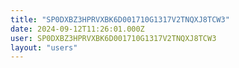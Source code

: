 ```yaml
---
title: "SP0DXBZ3HPRVXBK6D001710G1317V2TNQXJ8TCW3"
date: 2024-09-12T11:26:01.000Z
user: SP0DXBZ3HPRVXBK6D001710G1317V2TNQXJ8TCW3
layout: "users"
---
```

    